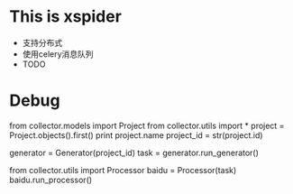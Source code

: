 # This is xspider
- 支持分布式
- 使用celery消息队列
- TODO


# Debug

from collector.models import Project
from collector.utils import *
project = Project.objects().first()
print project.name
project_id = str(project.id)

generator = Generator(project_id)
task = generator.run_generator()

from collector.utils import Processor
baidu = Processor(task)
baidu.run_processor()
